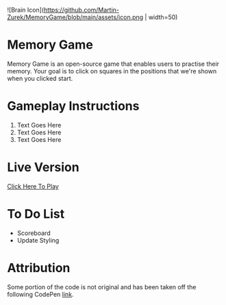 ![Brain Icon](https://github.com/Martin-Zurek/MemoryGame/blob/main/assets/icon.png | width=50)

# Memory Game

Memory Game is an open-source game that enables users to practise their memory. Your goal is to click on squares in the positions that we're shown when you clicked start.

# Gameplay Instructions

1. Text Goes Here
2. Text Goes Here
3. Text Goes Here

# Live Version

[Click Here To Play](https://martin-zurek.github.io/MemoryGame/)

# To Do List

* Scoreboard
* Update Styling

# Attribution

Some portion of the code is not original and has been taken off the following CodePen [link](https://codepen.io/torbenxxx/pen/MWJBzWP).
